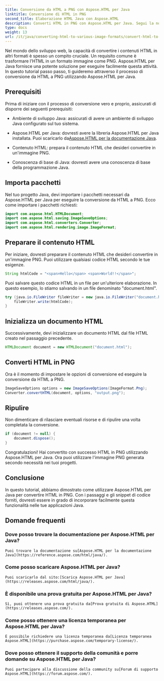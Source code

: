 ```yaml
---
title: Conversione da HTML a PNG con Aspose.HTML per Java
linktitle: Conversione di HTML in PNG
second_title: Elaborazione HTML Java con Aspose.HTML
description: Converti HTML in PNG con Aspose.HTML per Java. Segui la nostra guida passo passo per una facile conversione da HTML a PNG. Inizia oggi!
type: docs
weight: 13
url: /it/java/converting-html-to-various-image-formats/convert-html-to-png/
---
```


Nel mondo dello sviluppo web, la capacità di convertire i contenuti HTML in altri formati è spesso un compito cruciale. Un requisito comune è trasformare l'HTML in un formato immagine come PNG. Aspose.HTML per Java fornisce una potente soluzione per eseguire facilmente questa attività. In questo tutorial passo passo, ti guideremo attraverso il processo di conversione da HTML a PNG utilizzando Aspose.HTML per Java.

## Prerequisiti

Prima di iniziare con il processo di conversione vero e proprio, assicurati di disporre dei seguenti prerequisiti:

- Ambiente di sviluppo Java: assicurati di avere un ambiente di sviluppo Java configurato sul tuo sistema.

-  Aspose.HTML per Java: dovresti avere la libreria Aspose.HTML per Java installata. Puoi scaricarlo da[Aspose.HTML per la documentazione Java](https://reference.aspose.com/html/java/).

- Contenuto HTML: prepara il contenuto HTML che desideri convertire in un'immagine PNG.

- Conoscenza di base di Java: dovresti avere una conoscenza di base della programmazione Java.

## Importa pacchetti

Nel tuo progetto Java, devi importare i pacchetti necessari da Aspose.HTML per Java per eseguire la conversione da HTML a PNG. Ecco come importare i pacchetti richiesti:

```java
import com.aspose.html.HTMLDocument;
import com.aspose.html.saving.ImageSaveOptions;
import com.aspose.html.converters.Converter;
import com.aspose.html.rendering.image.ImageFormat;
```

## Preparare il contenuto HTML

Per iniziare, dovresti preparare il contenuto HTML che desideri convertire in un'immagine PNG. Puoi utilizzare qualsiasi codice HTML secondo le tue esigenze.

```java
String htmlCode = "<span>Hello</span> <span>World!!</span>";
```

Puoi salvare questo codice HTML in un file per un'ulteriore elaborazione. In questo esempio, lo stiamo salvando in un file denominato "document.html".

```java
try (java.io.FileWriter fileWriter = new java.io.FileWriter("document.html")) {
    fileWriter.write(htmlCode);
}
```

## Inizializza un documento HTML

Successivamente, devi inizializzare un documento HTML dal file HTML creato nel passaggio precedente.

```java
HTMLDocument document = new HTMLDocument("document.html");
```

## Converti HTML in PNG

Ora è il momento di impostare le opzioni di conversione ed eseguire la conversione da HTML a PNG.

```java
ImageSaveOptions options = new ImageSaveOptions(ImageFormat.Png);
Converter.convertHTML(document, options, "output.png");
```

## Ripulire

Non dimenticare di rilasciare eventuali risorse e di ripulire una volta completata la conversione.

```java
if (document != null) {
    document.dispose();
}
```

Congratulazioni! Hai convertito con successo HTML in PNG utilizzando Aspose.HTML per Java. Ora puoi utilizzare l'immagine PNG generata secondo necessità nei tuoi progetti.

## Conclusione

In questo tutorial, abbiamo dimostrato come utilizzare Aspose.HTML per Java per convertire HTML in PNG. Con i passaggi e gli snippet di codice forniti, dovresti essere in grado di incorporare facilmente questa funzionalità nelle tue applicazioni Java.

## Domande frequenti

### Dove posso trovare la documentazione per Aspose.HTML per Java?
    Puoi trovare la documentazione su[Aspose.HTML per la documentazione Java](https://reference.aspose.com/html/java/).

### Come posso scaricare Aspose.HTML per Java?
    Puoi scaricarlo dal sito:[Scarica Aspose.HTML per Java](https://releases.aspose.com/html/java/).

### È disponibile una prova gratuita per Aspose.HTML per Java?
    Sì, puoi ottenere una prova gratuita da[Prova gratuita di Aspose.HTML](https://releases.aspose.com/).

### Come posso ottenere una licenza temporanea per Aspose.HTML per Java?
    È possibile richiedere una licenza temporanea da[Licenza temporanea Aspose.HTML](https://purchase.aspose.com/temporary-license/).

### Dove posso ottenere il supporto della comunità e porre domande su Aspose.HTML per Java?
    Puoi partecipare alla discussione della community su[Forum di supporto Aspose.HTML](https://forum.aspose.com/).